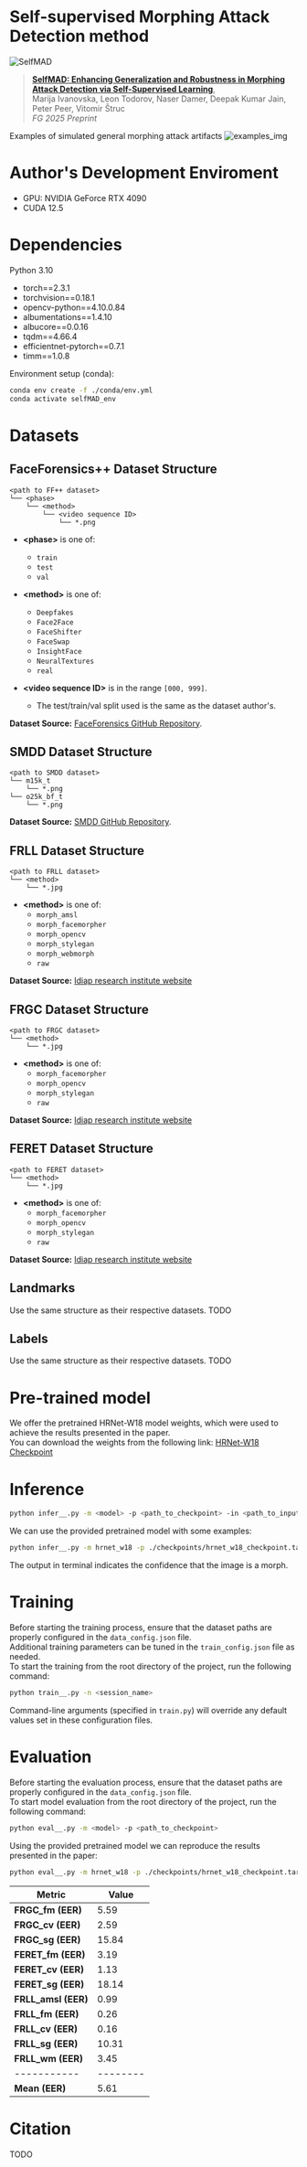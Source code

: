 # Self-supervised Morphing Attack Detection method
![SelfMAD](https://github.com/user-attachments/assets/d59c1b00-da81-4c57-b6b7-112dbc9292f6)
> [**SelfMAD: Enhancing Generalization and Robustness in Morphing Attack Detection via Self-Supervised Learning**](),  
> Marija Ivanovska, Leon Todorov, Naser Damer, Deepak Kumar Jain, Peter Peer, Vitomir Štruc  
> *FG 2025 Preprint*

Examples of simulated general morphing attack artifacts
![examples_img](https://github.com/user-attachments/assets/1afdd7b3-3be7-4bb9-bab9-e514bb00e32e)

# Author's Development Enviroment
* GPU: NVIDIA GeForce RTX 4090
* CUDA 12.5
  
# Dependencies
Python 3.10
- torch==2.3.1
- torchvision==0.18.1
- opencv-python==4.10.0.84
- albumentations==1.4.10
- albucore==0.0.16
- tqdm==4.66.4
- efficientnet-pytorch==0.7.1
- timm==1.0.8
  
Environment setup (conda):
```bash
conda env create -f ./conda/env.yml
conda activate selfMAD_env
```

# Datasets
## FaceForensics++ Dataset Structure
```
<path to FF++ dataset>    
└── <phase>      
    └── <method>     
        └── <video sequence ID>     
            └── *.png
```
- **\<phase\>** is one of:
  - `train`
  - `test`
  - `val`
  
- **\<method\>** is one of:
  - `Deepfakes`
  - `Face2Face`
  - `FaceShifter`
  - `FaceSwap`
  - `InsightFace`
  - `NeuralTextures`
  - `real`

- **\<video sequence ID\>** is in the range `[000, 999]`. 
  - The test/train/val split used is the same as the dataset author's.

**Dataset Source:** [FaceForensics GitHub Repository](https://github.com/ondyari/FaceForensics).

## SMDD Dataset Structure
```
<path to SMDD dataset>    
└── m15k_t    
    └── *.png
└── o25k_bf_t    
    └── *.png
```
**Dataset Source:**  [SMDD GitHub Repository](https://github.com/naserdamer/SMDD-Synthetic-Face-Morphing-Attack-Detection-Development-dataset).

## FRLL Dataset Structure
```
<path to FRLL dataset>    
└── <method>      
    └── *.jpg
```
- **\<method\>** is one of:
  - `morph_amsl`
  - `morph_facemorpher`
  - `morph_opencv`
  - `morph_stylegan`
  - `morph_webmorph`
  - `raw`

**Dataset Source:**  [Idiap research institute website](https://www.idiap.ch/en/scientific-research/data/frll-morphs)

## FRGC Dataset Structure
```
<path to FRGC dataset>    
└── <method>      
    └── *.jpg
```
- **\<method\>** is one of:
  - `morph_facemorpher`
  - `morph_opencv`
  - `morph_stylegan`
  - `raw` 

**Dataset Source:**  [Idiap research institute website](https://www.idiap.ch/en/scientific-research/data/frgc-morphs)

## FERET Dataset Structure
```
<path to FERET dataset>    
└── <method>      
    └── *.jpg
```
- **\<method\>** is one of:
  - `morph_facemorpher`
  - `morph_opencv`
  - `morph_stylegan`
  - `raw`

**Dataset Source:**  [Idiap research institute website](https://www.idiap.ch/en/scientific-research/data/feret-morphs)

## Landmarks
Use the same structure as their respective datasets.
TODO
## Labels
Use the same structure as their respective datasets.
TODO
# Pre-trained model
We offer the pretrained HRNet-W18 model weights, which were used to achieve the results presented in the paper.  
You can download the weights from the following link: 
[HRNet-W18 Checkpoint](https://drive.google.com/file/d/1NOPppjuVxXLc4qu3Bs2AZQUErYzSdSG4/view?usp=sharing)

# Inference
```bash
python infer__.py -m <model> -p <path_to_checkpoint> -in <path_to_input_img>
```
We can use the provided pretrained model with some examples:
```bash
python infer__.py -m hrnet_w18 -p ./checkpoints/hrnet_w18_checkpoint.tar -in ./images/morph.jpg
```
The output in terminal indicates the confidence that the image is a morph.

# Training
Before starting the training process, ensure that the dataset paths are properly configured in the `data_config.json` file.   
Additional training parameters can be tuned in the `train_config.json` file as needed.  
To start the training from the root directory of the project, run the following command:
```bash
python train__.py -n <session_name>
```
Command-line arguments (specified in `train.py`) will override any default values set in these configuration files.
# Evaluation
Before starting the evaluation process, ensure that the dataset paths are properly configured in the `data_config.json` file.   
To start model evaluation from the root directory of the project, run the following command:
```bash
python eval__.py -m <model> -p <path_to_checkpoint>
```
Using the provided pretrained model we can reproduce the results presented in the paper:
```bash
python eval__.py -m hrnet_w18 -p ./checkpoints/hrnet_w18_checkpoint.tar
```

| Metric    | Value  |
|-----------|--------|
| **FRGC_fm (EER)** | 5.59   |
| **FRGC_cv (EER)** | 2.59   |
| **FRGC_sg (EER)** | 15.84  |
| **FERET_fm (EER)** | 3.19   |
| **FERET_cv (EER)** | 1.13   |
| **FERET_sg (EER)** | 18.14  |
| **FRLL_amsl (EER)** | 0.99   |
| **FRLL_fm (EER)** | 0.26   |
| **FRLL_cv (EER)** | 0.16   |
| **FRLL_sg (EER)** | 10.31  |
| **FRLL_wm (EER)** | 3.45   |
|-----------|--------|
| **Mean (EER)** | 5.61   |


# Citation
TODO
